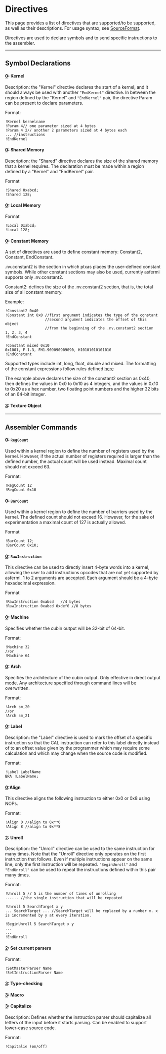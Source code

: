 # Directives #

This page provides a list of directives that are supported/to be supported, as well as their descriptions. For usage syntax, see [SourceFormat](SourceFormat.md).

Directives are used to declare symbols and to send specific instructions to the assembler.




---

## Symbol Declarations ##
#### [0](Features#State_Numbers.md): Kernel ####
Description: the "Kernel" directive declares the start of a kernel, and it should always be used with another `"EndKernel"` directive. In between the region defined by the "Kernel" and `"EndKernel"` pair, the directive Param can be present to declare parameters.

Format:
```
!Kernel kernelname
!Param 4// one parameter sized at 4 bytes
!Param 4 2// another 2 parameters sized at 4 bytes each
... //instructions
!EndKernel
```
#### [0](Features#State_Numbers.md): Shared Memory ####
Description: the "Shared" directive declares the size of the shared memory that a kernel requires. The declaration must be made within a region defined by a "Kernel" and "EndKernel" pair.

Format
```
!Shared 0xabcd;
!Shared 128;
```
#### [0](Features#State_Numbers.md): Local Memory ####
Format
```
!Local 0xabcd;
!Local 128;
```
#### [0](Features#State_Numbers.md): Constant Memory ####
A set of directives are used to define constant memory: Constant2, Constant, EndConstant.

.nv.constant2 is the section in which ptxas places the user-defined constant symbols. While other constant sections may also be used, currently asfermi supports only .nv.constant2.

Constant2: defines the size of the .nv.constant2 section, that is, the total size of all constant memory.

Example:
```
!Constant2 0x40
!Constant int 0x0 //first argument indicates the type of the constant
                  //second argument indicates the offset of this object 
                  //from the beginning of the .nv.constant2 section
1, 2, 3, 4
!EndConstant

!Constant mixed 0x10
0x1001, F-1.3, FH1.909090909090, H10101010101010
!EndConstant
```
Supported types include int, long, float, double and mixed. The formatting of the constant expressions follow rules defined [here](SourceFormat#Immediate_Value.md)

The example above declares the size of the constant2 section as 0x40, then defines the values in 0x0 to 0x10 as 4 integers, and the values in 0x10 to 0x20 as a hex number, two floating point numbers and the higher 32 bits of an 64-bit integer.
#### [3](Features#State_Numbers.md): Texture Object ####


---

## Assembler Commands ##
#### [0](Features#State_Numbers.md): `RegCount` ####
Used within a kernel region to define the number of registers used by the kernel. However, if the actual number of registers required is larger than the defined number, the actual count will be used instead. Maximal count should not exceed 63.

Format:
```
!RegCount 12
!RegCount 0x10
```

#### [0](Features#State_Numbers.md): `BarCount` ####
Used within a kernel region to define the number of barriers used by the kernel. The defined count should not exceed 16. However, for the sake of experimentation a maximal count of 127 is actually allowed.

Format
```
!BarCount 12;
!BarCount 0x10;
```

#### [0](Features#State_Numbers.md): `RawInstruction` ####
This directive can be used to directly insert 4-byte words into a kernel, allowing the user to add instructions opcodes that are not yet supported by asfermi. 1 to 2 arguments are accepted. Each argument should be a 4-byte hexadecimal expression.

Format
```
!RawInstruction 0xabcd   //4 bytes
!RawInstruction 0xabcd 0xdef0 //8 bytes
```

#### [0](Features#State_Numbers.md): Machine ####
Specifies whether the cubin output will be 32-bit of 64-bit.

Format:
```
!Machine 32
//or
!Machine 64
```

#### [0](Features#State_Numbers.md): Arch ####
Specifies the architecture of the cubin output. Only effective in direct output mode. Any architecture specified through command lines will be overwritten.

Format:
```
!Arch sm_20
//or
!Arch sm_21
```

#### [0](Features#State_Numbers.md): Label ####
Description: the "Label" directive is used to mark the offset of a specific instruction so that the CAL instruction can refer to this label directly instead of to an offset value given by the programmer which may require some calculation and which may change when the source code is modified.

Format:
```
!Label LabelName
BRA !LabelName;
```
#### [0](Features#State_Numbers.md):Align ####
This directive aligns the following instruction to either 0x0 or 0x8 using NOPs.

Format:
```
!Align 0 //align to 0x**0
!Align 8 //align to 0x**8
```
#### [2](Features#State_Numbers.md): Unroll ####
Description: the "Unroll" directive can be used to the same instruction for many times. Note that the "Unroll" directive only operates on the first instruction that follows. Even if multiple instructions appear on the same line, only the first instruction will be repeated. `"BeginUnroll"` and `"EndUnroll"` can be used to repeat the instructions defined within this pair many times.

Format:
```
!Unroll 5 // 5 is the number of times of unrolling
...... //the single instruction that will be repeated

!Unroll 5 SearchTarget x y
... SearchTarget ... //SearchTarget will be replaced by a number x. x is incremented by y at every iteration.

!BeginUnroll 5 SearchTarget x y
...
...
!EndUnroll
```
#### [2](Features#State_Numbers.md): Set current parsers ####
Format:
```
!SetMasterParser Name
!SetInstructionParser Name
```
#### [3](Features#State_Numbers.md): Type-checking ####
#### [3](Features#State_Numbers.md): Macro ####
#### [3](Features#State_Numbers.md): Capitalize ####
Description: Defines whether the instruction parser should capitalize all letters of the input before it starts parsing. Can be enabled to support lower-case source code.

Format:
```
!Capitalie (on/off)
```